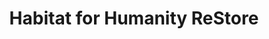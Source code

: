 ---
title: "Habitat for Humanity ReStore"
url: /newry/habitat-for-humanity-restore/
shop: Gebrauchtwaren
---